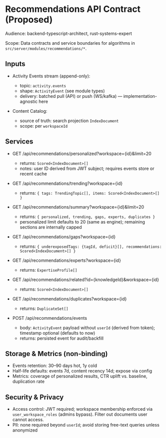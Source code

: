 # Recommendations API Contract (Proposed)

Audience: backend-typescript-architect, rust-systems-expert

Scope: Data contracts and service boundaries for algorithms in `src/server/modules/recommendations/*`.

## Inputs

- Activity Events stream (append-only):
  - topic: `activity.events`
  - shape: `ActivityEvent` (see module types)
  - delivery: batched pull (API) or push (WS/kafka) — implementation-agnostic here

- Content Catalog:
  - source of truth: search projection `IndexDocument`
  - scope: per `workspaceId`

## Services

- GET /api/recommendations/personalized?workspace={id}&limit=20
  - returns: `Scored<IndexDocument>[]`
  - notes: user ID derived from JWT subject; requires events store or recent cache

- GET /api/recommendations/trending?workspace={id}
  - returns: `{ tags: TrendingTopic[], items: Scored<IndexDocument>[] }`

- GET /api/recommendations/summary?workspace={id}&limit=20
  - returns: `{ personalized, trending, gaps, experts, duplicates }`
  - personalized limit defaults to 20 (same as engine); remaining sections are internally capped

- GET /api/recommendations/gaps?workspace={id}
  - returns: `{ underexposedTags: {tagId, deficit}[], recommendations: Scored<IndexDocument>[] }`

- GET /api/recommendations/experts?workspace={id}
  - returns: `ExpertiseProfile[]`

- GET /api/recommendations/related?id={knowledgeId}&workspace={id}
  - returns: `Scored<IndexDocument>[]`

- GET /api/recommendations/duplicates?workspace={id}
  - returns: `DuplicateSet[]`

- POST /api/recommendations/events
  - body: `ActivityEvent` payload without `userId` (derived from token); timestamp optional (defaults to now)
  - returns: persisted event for audit/backfill

## Storage & Metrics (non-binding)

- Events retention: 30–90 days hot, 1y cold
- Half-life defaults: events 7d, content recency 14d; expose via config
- Metrics: coverage of personalized results, CTR uplift vs. baseline, duplication rate

## Security & Privacy

- Access control: JWT required; workspace membership enforced via `user_workspace_roles` (admins bypass). Filter out documents user cannot access.
- PII: none required beyond `userId`; avoid storing free-text queries unless anonymized
